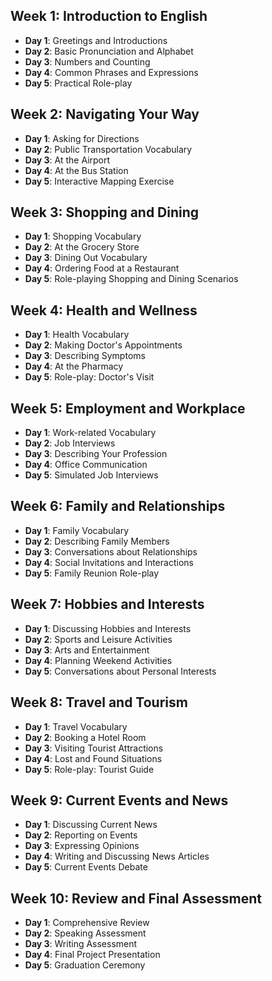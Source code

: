 ## Week 1: Introduction to English
- **Day 1**: Greetings and Introductions
- **Day 2**: Basic Pronunciation and Alphabet
- **Day 3**: Numbers and Counting
- **Day 4**: Common Phrases and Expressions
- **Day 5**: Practical Role-play

## Week 2: Navigating Your Way
- **Day 1**: Asking for Directions
- **Day 2**: Public Transportation Vocabulary
- **Day 3**: At the Airport
- **Day 4**: At the Bus Station
- **Day 5**: Interactive Mapping Exercise

## Week 3: Shopping and Dining
- **Day 1**: Shopping Vocabulary
- **Day 2**: At the Grocery Store
- **Day 3**: Dining Out Vocabulary
- **Day 4**: Ordering Food at a Restaurant
- **Day 5**: Role-playing Shopping and Dining Scenarios

## Week 4: Health and Wellness
- **Day 1**: Health Vocabulary
- **Day 2**: Making Doctor's Appointments
- **Day 3**: Describing Symptoms
- **Day 4**: At the Pharmacy
- **Day 5**: Role-play: Doctor's Visit

## Week 5: Employment and Workplace
- **Day 1**: Work-related Vocabulary
- **Day 2**: Job Interviews
- **Day 3**: Describing Your Profession
- **Day 4**: Office Communication
- **Day 5**: Simulated Job Interviews

## Week 6: Family and Relationships
- **Day 1**: Family Vocabulary
- **Day 2**: Describing Family Members
- **Day 3**: Conversations about Relationships
- **Day 4**: Social Invitations and Interactions
- **Day 5**: Family Reunion Role-play

## Week 7: Hobbies and Interests
- **Day 1**: Discussing Hobbies and Interests
- **Day 2**: Sports and Leisure Activities
- **Day 3**: Arts and Entertainment
- **Day 4**: Planning Weekend Activities
- **Day 5**: Conversations about Personal Interests

## Week 8: Travel and Tourism
- **Day 1**: Travel Vocabulary
- **Day 2**: Booking a Hotel Room
- **Day 3**: Visiting Tourist Attractions
- **Day 4**: Lost and Found Situations
- **Day 5**: Role-play: Tourist Guide

## Week 9: Current Events and News
- **Day 1**: Discussing Current News
- **Day 2**: Reporting on Events
- **Day 3**: Expressing Opinions
- **Day 4**: Writing and Discussing News Articles
- **Day 5**: Current Events Debate

## Week 10: Review and Final Assessment
- **Day 1**: Comprehensive Review
- **Day 2**: Speaking Assessment
- **Day 3**: Writing Assessment
- **Day 4**: Final Project Presentation
- **Day 5**: Graduation Ceremony